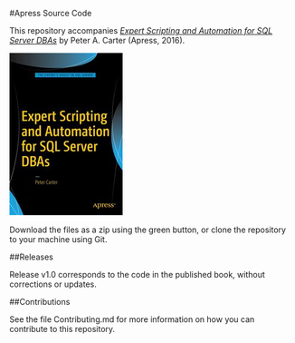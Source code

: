 #Apress Source Code

This repository accompanies [*Expert Scripting and Automation for SQL Server DBAs*](http://www.apress.com/9781484219423) by Peter A. Carter (Apress, 2016).

![Cover image](9781484219423.jpg)

Download the files as a zip using the green button, or clone the repository to your machine using Git.

##Releases

Release v1.0 corresponds to the code in the published book, without corrections or updates.

##Contributions

See the file Contributing.md for more information on how you can contribute to this repository.
